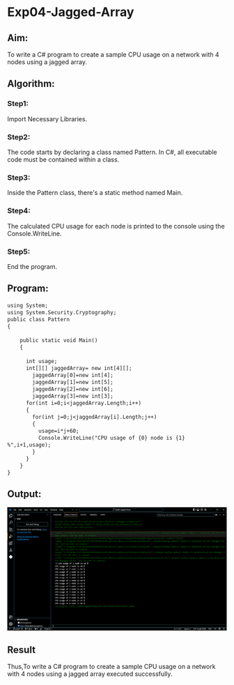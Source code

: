 # Exp04-Jagged-Array
## Aim:
To write a C# program to create a sample CPU usage on a network with 4 nodes using a jagged array.

## Algorithm:
### Step1:
Import Necessary Libraries.

### Step2:
The code starts by declaring a class named Pattern. In C#, all executable code must be contained within a class.

### Step3:
Inside the Pattern class, there's a static method named Main.

### Step4:
The calculated CPU usage for each node is printed to the console using the Console.WriteLine.

### Step5:
End the program.
## Program:
```
using System;
using System.Security.Cryptography;
public class Pattern
{

    public static void Main()
    {
    
      int usage;
      int[][] jaggedArray= new int[4][];
        jaggedArray[0]=new int[4];
        jaggedArray[1]=new int[5];
        jaggedArray[2]=new int[6];
        jaggedArray[3]=new int[3];
      for(int i=0;i<jaggedArray.Length;i++)
      {
        for(int j=0;j<jaggedArray[i].Length;j++)
        {
          usage=i*j+60;
          Console.WriteLine("CPU usage of {0} node is {1} %",i+1,usage);
        }
      }
    }
}
```
## Output:
![alt text](image.png)
## Result
Thus,To write a C# program to create a sample CPU usage on a network with 4 nodes using a jagged array executed successfully.